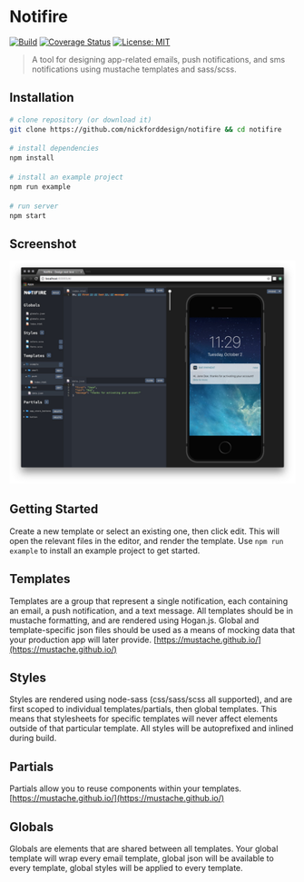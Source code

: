 # Notifire

[![Build](https://travis-ci.org/nickforddesign/notifire.svg?branch=master)](#)
[![Coverage Status](https://coveralls.io/repos/github/nickforddesign/notifire/badge.svg?branch=master)](https://coveralls.io/github/nickforddesign/notifire?branch=master)
[![License: MIT](https://img.shields.io/badge/License-MIT-blue.svg)](https://opensource.org/licenses/MIT)

> A tool for designing app-related emails, push notifications, and sms notifications using mustache templates and sass/scss.

## Installation

``` bash
# clone repository (or download it)
git clone https://github.com/nickforddesign/notifire && cd notifire

# install dependencies
npm install

# install an example project
npm run example

# run server
npm start
```

## Screenshot

![screenshot](/static/screenshot.png?raw=true)

## Getting Started

Create a new template or select an existing one, then click edit. This will open the relevant files in the editor, and render the template. Use `npm run example` to install an example project to get started.

## Templates

Templates are a group that represent a single notification, each containing an email, a push notification, and a text message. All templates should be in mustache formatting, and are rendered using Hogan.js. Global and template-specific json files should be used as a means of mocking data that your production app will later provide. [https://mustache.github.io/](https://mustache.github.io/)

## Styles

Styles are rendered using node-sass (css/sass/scss all supported), and are first scoped to individual templates/partials, then global templates. This means that stylesheets for specific templates will never affect elements outside of that particular template. All styles will be autoprefixed and inlined during build.

## Partials

Partials allow you to reuse components within your templates. [https://mustache.github.io/](https://mustache.github.io/)

## Globals

Globals are elements that are shared between all templates. Your global template will wrap every email template, global json will be available to every template, global styles will be applied to every template.